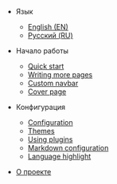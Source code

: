 * Язык

  * [English (EN)](/)
  * [Русский (RU)](/ru-RU/)

* Начало работы

  * [Quick start](quickstart.md)
  * [Writing more pages](more-pages.md)
  * [Custom navbar](custom-navbar.md)
  * [Cover page](cover.md)

* Конфигурация
  * [Configuration](configuration.md)
  * [Themes](themes.md)
  * [Using plugins](plugins.md)
  * [Markdown configuration](markdown.md)
  * [Language highlight](language-highlight.md)

* [О проекте](about.md)